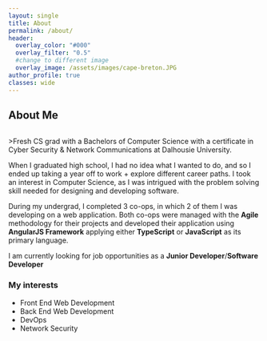 ```yaml
---
layout: single
title: About
permalink: /about/
header:
  overlay_color: "#000"
  overlay_filter: "0.5"
  #change to different image
  overlay_image: /assets/images/cape-breton.JPG
author_profile: true
classes: wide
---
```

## About Me
<figure style="width: 30%; " class="align-right">
  <img src="{{ site.url }}{{ baseurl }}/assets/images/sunset.JPG" alt="">
</figure>
>Fresh CS grad with a Bachelors of Computer Science with a certificate in Cyber Security & Network Communications at Dalhousie University.

When I graduated high school, I had no idea what I wanted to do, and so I ended up taking a year off to work + explore different career paths. I took an interest in Computer Science, as I was intrigued with the problem solving skill needed for designing and developing software.

During my undergrad, I completed 3 co-ops, in which 2 of them I was developing on a web application. Both co-ops were managed with the **Agile** methodology for their projects and developed their application using **AngularJS Framework** applying either **TypeScript** or **JavaScript** as its primary language.

I am currently looking for job opportunities as a **Junior Developer**/**Software Developer**
### My interests
- Front End Web Development
- Back End Web Development
- DevOps
- Network Security
